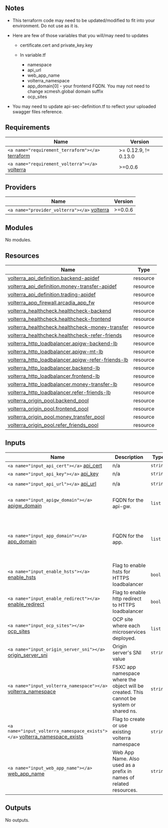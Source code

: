 ## Notes

* This terraform code may need to be updated/modified to fit into your environment. Do not use as it is.
* Here are few of those variables that you will/may need to updates

  * certificate.cert and private_key.key
  * In variable.tf

    * namespace
    * api_url
    * web_app_name
    * volterra_namespace
    * app_domain[0] - your frontend FQDN. You may not need to change xcmesh.global domain suffix
    * ocp_sites
* You may need to update api-sec-definition.tf to reflect your uploaded swagger files reference.

## Requirements

| Name                                                                       | Version              |
| -------------------------------------------------------------------------- | -------------------- |
| `<a name="requirement_terraform"></a>` [terraform](#requirement\_terraform) | >= 0.12.9, != 0.13.0 |
| `<a name="requirement_volterra"></a>` [volterra](#requirement\_volterra)    | >=0.0.6              |

## Providers

| Name                                                              | Version |
| ----------------------------------------------------------------- | ------- |
| `<a name="provider_volterra"></a>` [volterra](#provider\_volterra) | >=0.0.6 |

## Modules

No modules.

## Resources

| Name                                                                                                                                                    | Type     |
| ------------------------------------------------------------------------------------------------------------------------------------------------------- | -------- |
| [volterra_api_definition.backend-apidef](https://registry.terraform.io/providers/volterraedge/volterra/latest/docs/resources/api_definition)               | resource |
| [volterra_api_definition.money-transfer-apidef](https://registry.terraform.io/providers/volterraedge/volterra/latest/docs/resources/api_definition)        | resource |
| [volterra_api_definition.trading-apidef](https://registry.terraform.io/providers/volterraedge/volterra/latest/docs/resources/api_definition)               | resource |
| [volterra_app_firewall.arcadia_app_fw](https://registry.terraform.io/providers/volterraedge/volterra/latest/docs/resources/app_firewall)                   | resource |
| [volterra_healthcheck.healthcheck-backend](https://registry.terraform.io/providers/volterraedge/volterra/latest/docs/resources/healthcheck)                | resource |
| [volterra_healthcheck.healthcheck-frontend](https://registry.terraform.io/providers/volterraedge/volterra/latest/docs/resources/healthcheck)               | resource |
| [volterra_healthcheck.healthcheck-money-transfer](https://registry.terraform.io/providers/volterraedge/volterra/latest/docs/resources/healthcheck)         | resource |
| [volterra_healthcheck.healthcheck-refer-friends](https://registry.terraform.io/providers/volterraedge/volterra/latest/docs/resources/healthcheck)          | resource |
| [volterra_http_loadbalancer.apigw-backend-lb](https://registry.terraform.io/providers/volterraedge/volterra/latest/docs/resources/http_loadbalancer)       | resource |
| [volterra_http_loadbalancer.apigw-mt-lb](https://registry.terraform.io/providers/volterraedge/volterra/latest/docs/resources/http_loadbalancer)            | resource |
| [volterra_http_loadbalancer.apigw-refer-friends-lb](https://registry.terraform.io/providers/volterraedge/volterra/latest/docs/resources/http_loadbalancer) | resource |
| [volterra_http_loadbalancer.backend-lb](https://registry.terraform.io/providers/volterraedge/volterra/latest/docs/resources/http_loadbalancer)             | resource |
| [volterra_http_loadbalancer.frontend-lb](https://registry.terraform.io/providers/volterraedge/volterra/latest/docs/resources/http_loadbalancer)            | resource |
| [volterra_http_loadbalancer.money-transfer-lb](https://registry.terraform.io/providers/volterraedge/volterra/latest/docs/resources/http_loadbalancer)      | resource |
| [volterra_http_loadbalancer.refer-friends-lb](https://registry.terraform.io/providers/volterraedge/volterra/latest/docs/resources/http_loadbalancer)       | resource |
| [volterra_origin_pool.backend_pool](https://registry.terraform.io/providers/volterraedge/volterra/latest/docs/resources/origin_pool)                       | resource |
| [volterra_origin_pool.frontend_pool](https://registry.terraform.io/providers/volterraedge/volterra/latest/docs/resources/origin_pool)                      | resource |
| [volterra_origin_pool.money_transfer_pool](https://registry.terraform.io/providers/volterraedge/volterra/latest/docs/resources/origin_pool)                | resource |
| [volterra_origin_pool.refer_friends_pool](https://registry.terraform.io/providers/volterraedge/volterra/latest/docs/resources/origin_pool)                 | resource |

## Inputs

| Name                                                                                                               | Description                                                                              | Type       | Default                                                                                                                                                                             | Required |
| ------------------------------------------------------------------------------------------------------------------ | ---------------------------------------------------------------------------------------- | ---------- | ----------------------------------------------------------------------------------------------------------------------------------------------------------------------------------- | :------: |
| `<a name="input_api_cert"></a>` [api\_cert](#input\_api\_cert)                                                      | n/a                                                                                      | `string` | `"./certificate.cert"`                                                                                                                                                            |    no    |
| `<a name="input_api_key"></a>` [api\_key](#input\_api\_key)                                                         | n/a                                                                                      | `string` | `"./private_key.key"`                                                                                                                                                             |    no    |
| `<a name="input_api_url"></a>` [api\_url](#input\_api\_url)                                                         | n/a                                                                                      | `string` | `"https://f5-apac-sp.console.ves.volterra.io/api"`                                                                                                                                |    no    |
| `<a name="input_apigw_domain"></a>` [apigw\_domain](#input\_apigw\_domain)                                          | FQDN for the api-gw.                                                                     | `list`   | `<pre>`[`<br>`  "apigw-mt.xcmesh.global",`<br>`  "apigw-rf.xcmesh.global",`<br>`  "apigw-be.xcmesh.global"`<br>`]`</pre>`                                               |    no    |
| `<a name="input_app_domain"></a>` [app\_domain](#input\_app\_domain)                                                | FQDN for the app.                                                                        | `list`   | `<pre>`[`<br>`  "arcadia-dev.edgecnf.com",`<br>`  "backend.xcmesh.global",`<br>`  "refer-friends.xcmesh.global",`<br>`  "money-transfer.xcmesh.global"`<br>`]`</pre>` |    no    |
| `<a name="input_enable_hsts"></a>` [enable\_hsts](#input\_enable\_hsts)                                             | Flag to enable hsts for HTTPS loadbalancer                                               | `bool`   | `true`                                                                                                                                                                            |    no    |
| `<a name="input_enable_redirect"></a>` [enable\_redirect](#input\_enable\_redirect)                                 | Flag to enable http redirect to HTTPS loadbalancer                                       | `bool`   | `true`                                                                                                                                                                            |    no    |
| `<a name="input_ocp_sites"></a>` [ocp\_sites](#input\_ocp\_sites)                                                   | OCP site where each microservices deployed.                                              | `list`   | `<pre>`[`<br>`  "foobz-ves-ocp-au",`<br>`  "foobz-ves-ocp-sg",`<br>`  "foobz-ves-ocp-hk"`<br>`]`</pre>`                                                                 |    no    |
| `<a name="input_origin_server_sni"></a>` [origin\_server\_sni](#input\_origin\_server\_sni)                         | Origin server's SNI value                                                                | `string` | `""`                                                                                                                                                                              |    no    |
| `<a name="input_volterra_namespace"></a>` [volterra\_namespace](#input\_volterra\_namespace)                        | F5XC app namespace where the object will be created. This cannot be system or shared ns. | `string` | `"arcadia-dev"`                                                                                                                                                                   |    no    |
| `<a name="input_volterra_namespace_exists"></a>` [volterra\_namespace\_exists](#input\_volterra\_namespace\_exists) | Flag to create or use existing volterra namespace                                        | `string` | `true`                                                                                                                                                                            |    no    |
| `<a name="input_web_app_name"></a>` [web\_app\_name](#input\_web\_app\_name)                                        | Web App Name. Also used as a prefix in names of related resources.                       | `string` | `"arcadia-dev"`                                                                                                                                                                   |    no    |

## Outputs

No outputs.
